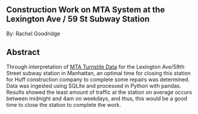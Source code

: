 ## Construction Work on MTA System at the Lexington Ave / 59 St Subway Station
By: Rachel Goodridge

## Abstract
Through interpretation of [MTA Turnstile Data](http://web.mta.info/developers/turnstile.html) for the Lexington Ave/59th Street subway station in Manhattan, an optimal time for closing this station for Huff construction company to complete some repairs was determined. Data was ingested using SQLite and processed in Python with pandas. Results showed the least amount of traffic at the station on average occurs between midnight and 4am on weekdays, and thus, this would be a good time to close the station to complete the work.
